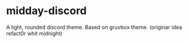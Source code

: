 # midday-discord
A light, rounded discord theme. Based on gruvbox theme. (originar idea refact0r whit midnight)
